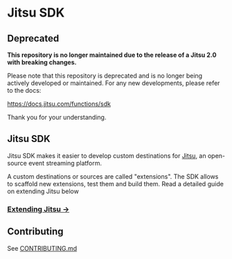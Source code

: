 # Jitsu SDK

## Deprecated

**This repository is no longer maintained due to the release of a Jitsu 2.0 with breaking changes.**

Please note that this repository is deprecated and is no longer being actively developed or maintained. For any new developments, please refer to the docs:

https://docs.jitsu.com/functions/sdk


Thank you for your understanding.

## Jitsu SDK

Jitsu SDK makes it easier to develop custom destinations for [Jitsu](https://github.com/jitsucom/jitsu), an open-source 
event streaming platform.

A custom destinations or sources are called "extensions". The SDK allows to scaffold new extensions, test them and build them. Read
a detailed guide on extending Jitsu below

### [Extending Jitsu →](https://jitsu.com/docs/extending)


## Contributing

See [CONTRIBUTING.md](CONTRIBUTING.md)


